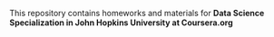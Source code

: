 This repository contains homeworks and materials for **Data Science Specialization in John Hopkins University at Coursera.org**
